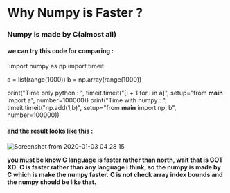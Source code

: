 # Why Numpy is Faster ?

<h3> Numpy is made by C(almost all)</h3>

<h4>we can try this code for comparing :</h4>

`import numpy as np
 import timeit

 a = list(range(1000))
 b = np.array(range(1000))

 print("Time only python : ", timeit.timeit("[i + 1 for i in a]", setup="from __main__ import a", number=100000))
 print("Time with numpy : ", timeit.timeit("np.add(1,b)", setup="from __main__ import np, b", number=100000))`

<h4>and the result looks like this :</h4>

![Screenshot from 2020-01-03 04 28 15](https://user-images.githubusercontent.com/57621743/71716315-4c0cfd80-2de2-11ea-89b6-273719eb2064.png)

**you must be know C language is faster rather than north, wait that is GOT XD.**
**C is faster rather than any language i think, so the numpy is made by C which is make the numpy faster.**
**C is not check array index bounds and the numpy should be like that.**
